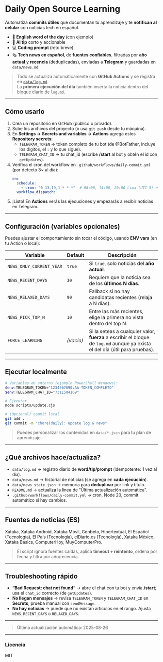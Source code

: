 # Daily Open Source Learning

Automatiza **commits útiles** que documentan tu aprendizaje y te **notifican al celular** con noticias tech en español.

- 📗 **English word of the day** (con ejemplo)
- 🤖 **AI tip** corto y accionable
- 💻 **Coding prompt** (reto breve)
- 🗞️ **Tech news en español**, de **fuentes confiables**, filtradas por **año actual** y **recencia** (deduplicadas), enviadas a **Telegram** y guardadas en `data/news.md`

> Todo se actualiza automáticamente con **GitHub Actions** y se registra en [`data/log.md`](data/log.md).\
> La **primera ejecución del día** también inserta la noticia dentro del bloque diario de `log.md`.

---

## Cómo usarlo

1. Crea un repositorio en GitHub (público o privado).
2. Sube los archivos del proyecto (o usa `git push` desde tu máquina).
3. En **Settings → Secrets and variables → Actions** agrega estos **Repository secrets**:
   - `TELEGRAM_TOKEN` → token completo de tu bot (de @BotFather, incluye los dígitos, el `:` y lo que sigue).
   - `TELEGRAM_CHAT_ID` → tu chat\_id (escribe **/start** al bot y obtén el id con `getUpdates`).
4. Verifica el cron del workflow en `.github/workflows/daily-commit.yml` (por defecto 3× al día):
   ```yaml
   on:
     schedule:
       - cron: "0 13,19,1 * * *"  # 08:00, 14:00, 20:00 Lima (UTC-5) en UTC
     workflow_dispatch:
   ```
5. ¡Listo! En **Actions** verás las ejecuciones y empezarás a recibir noticias en Telegram.

---

## Configuración (variables opcionales)

Puedes ajustar el comportamiento sin tocar el código, usando **ENV vars** (en tu Action o local):

| Variable                 | Default   | Descripción                                                                                                                  |
| ------------------------ | --------- | ---------------------------------------------------------------------------------------------------------------------------- |
| `NEWS_ONLY_CURRENT_YEAR` | `true`    | Si `true`, solo noticias del **año actual**.                                                                                 |
| `NEWS_RECENT_DAYS`       | `30`      | Requiere que la noticia sea de los **últimos N días**.                                                                       |
| `NEWS_RELAXED_DAYS`      | `90`      | Fallback si no hay candidatas recientes (relaja a N días).                                                                   |
| `NEWS_PICK_TOP_N`        | `10`      | Entre las más recientes, elige la primera no vista dentro del top N.                                                         |
| `FORCE_LEARNING`         | *(vacío)* | Si la seteas a cualquier valor, **fuerza** a escribir el bloque de `log.md` aunque ya exista el del día (útil para pruebas). |

---

## Ejecutar localmente

```bash
# Variables de entorno (ejemplo PowerShell Windows):
$env:TELEGRAM_TOKEN="1234567890:AA-TOKEN_COMPLETO"
$env:TELEGRAM_CHAT_ID="7311504169"

# Ejecutar
node scripts/update.cjs

# (Opcional) commit local
git add .
git commit -m "chore(daily): update log & news"
```

> Puedes personalizar los contenidos en `data/*.json` para tu plan de aprendizaje.

---

## ¿Qué archivos hace/actualiza?

- `data/log.md` → registro diario de **word/tip/prompt** (idempotente: 1 vez al día).
- `data/news.md` → historial de noticias (se agrega en **cada ejecución**).
- `data/news_state.json` → memoria para **deduplicar** por link y título.
- `README.md` → actualiza la línea de “Última actualización automática”.
- `.github/workflows/daily-commit.yml` → cron, Node 20, commit automático si hay cambios.

---

## Fuentes de noticias (ES)

Xataka, Xataka Android, Xataka Móvil, Genbeta, Hipertextual, El Español (Tecnología), El País (Tecnología), elDiario.es (Tecnología), Xataka México, Xataka Basics, ComputerHoy, MuyComputerPro.

> El script ignora fuentes caídas, aplica **timeout + reintento**, ordena por fecha y filtra por año/recencia.

---

## Troubleshooting rápido

- **“Bad Request: chat not found”** → abre el chat con tu bot y envía **/start**; usa el `chat_id` correcto (de `getUpdates`).
- **No llegan mensajes** → revisa `TELEGRAM_TOKEN` y `TELEGRAM_CHAT_ID` en **Secrets**; prueba manual con `sendMessage`.
- **No hay noticias** → puede que no existan artículos en el rango. Ajusta `NEWS_RECENT_DAYS` o `RELAXED_DAYS`.

---

> Última actualización automática: 2025-08-26

---

### Licencia

MIT

